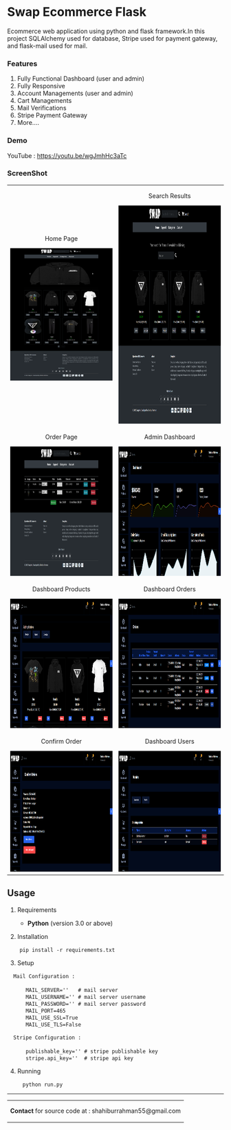 # Swap Ecommerce Flask

Ecommerce web application using python and flask framework.In this project SQLAlchemy used for database, Stripe used for payment gateway, and flask-mail used for mail.


### Features

1. Fully Functional Dashboard (user and admin)
2. Fully Responsive
3. Account Managements (user and admin)
4. Cart Managements
5. Mail Verifications
6. Stripe Payment Gateway
7. More....

### Demo 

YouTube : https://youtu.be/wgJmhHc3aTc


### ScreenShot

<table align="center">
    <tr>
        <td align="center">
         <p>Home Page</p>
        <img src="src/static/demos/Home_page.png" alt="Screenshot Home" width="395px" />   
        </td>
        <td align="center">
        <p>Search Results</p>
         <img src="src/static/demos/search.png" alt="Screenshot Search" width="386px" height="506"/>
        </td>
    </tr>
    <tr>
        <td align="center">
           <p>Order Page</p>
           <img src="src/static/demos/customer_carts.png" alt="Screenshot Order" width="560px" height=300"/>
        </td>
	 <td align="center">
        	         <p>Admin Dashboard</p>
                <img src="src/static/demos/admin_dashboard.png" alt="Screenshot Admin Dashboard" width="560px" height=300"/>
        </td>
    </tr>
    <tr>
        <td align="center">
        	         <p>Dashboard Products</p>
                <img src="src/static/demos/product_dashboard.png" alt="Screenshot Products" width="560px" height=300"/>
        </td>
        <td align="center">
        	         <p>Dashboard Orders</p>
                <img src="src/static/demos/order_dashboard.png" alt="Screenshot Order List" width="560px" height=300"/>
        </td>
    </tr>
    <tr>
        <td align="center">
        	         <p>Confirm Order</p>
                <img src="src/static/demos/confirm_orders.png" alt="Screenshot Confirm Order" width="610px" height=280"/>
        </td>
        <td align="center">
        	         <p>Dashboard Users</p>
                <img src="src/static/demos/admin_users.png" alt="Screenshot Users" width="610px" height=280"/>
        </td>
    </tr>
</table>

## Usage

1. Requirements

    * <strong>Python</strong> (version 3.0 or above)

2. Installation
```
    pip install -r requirements.txt
```

3. Setup
	
```
  Mail Configuration : 
  
      MAIL_SERVER=''   # mail server 
      MAIL_USERNAME='' # mail server username
      MAIL_PASSWORD='' # mail server password
      MAIL_PORT=465
      MAIL_USE_SSL=True
      MAIL_USE_TLS=False    
```

```
  Stripe Configuration : 
  
      publishable_key='' # stripe publishable key
      stripe.api_key=''  # stripe api key
```

4. Running
```
     python run.py
```
<hr>

<table align="center">
    <tr>
        <td align="center">
	<p><strong>Contact</strong> for source code at : shahiburrahman55@gmail.com</p>
        </td>
    </tr>
</table>


